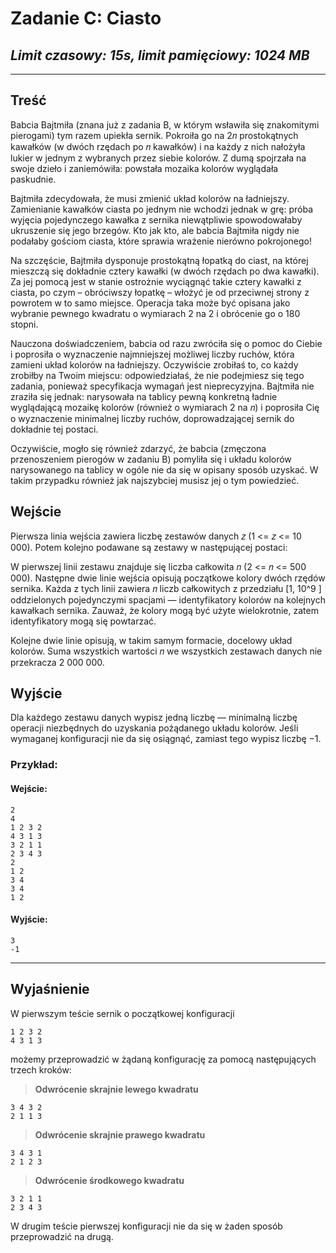 # **Zadanie C**: Ciasto

## *Limit czasowy: 15s, limit pamięciowy: 1024 MB*

___

## **Treść**

Babcia Bajtmiła (znana już z zadania B, w którym wsławiła się znakomitymi pierogami)
tym razem upiekła sernik. Pokroiła go na 2𝑛 prostokątnych kawałków (w dwóch rzędach po 𝑛
kawałków) i na każdy z nich nałożyła lukier w jednym z wybranych przez siebie kolorów. Z dumą
spojrzała na swoje dzieło i zaniemówiła: powstała mozaika kolorów wyglądała paskudnie.

Bajtmiła zdecydowała, że musi zmienić układ kolorów na ładniejszy. Zamienianie kawałków
ciasta po jednym nie wchodzi jednak w grę: próba wyjęcia pojedynczego kawałka z sernika
niewątpliwie spowodowałaby ukruszenie się jego brzegów. Kto jak kto, ale babcia Bajtmiła nigdy
nie podałaby gościom ciasta, które sprawia wrażenie nierówno pokrojonego!

Na szczęście, Bajtmiła dysponuje prostokątną łopatką do ciast, na której mieszczą się
dokładnie cztery kawałki (w dwóch rzędach po dwa kawałki). Za jej pomocą jest w stanie ostrożnie
wyciągnąć takie cztery kawałki z ciasta, po czym – obróciwszy łopatkę – włożyć je od przeciwnej
strony z powrotem w to samo miejsce. Operacja taka może być opisana jako wybranie pewnego
kwadratu o wymiarach 2 na 2 i obrócenie go o 180 stopni.

Nauczona doświadczeniem, babcia od razu zwróciła się o pomoc do Ciebie i poprosiła o
wyznaczenie najmniejszej możliwej liczby ruchów, która zamieni układ kolorów na ładniejszy.
Oczywiście zrobiłaś to, co każdy zrobiłby na Twoim miejscu: odpowiedziałaś, że nie podejmiesz
się tego zadania, ponieważ specyfikacja wymagań jest nieprecyzyjna. Bajtmiła nie zraziła się
jednak: narysowała na tablicy pewną konkretną ładnie wyglądającą mozaikę kolorów (również o
wymiarach 2 na 𝑛) i poprosiła Cię o wyznaczenie minimalnej liczby ruchów, doprowadzającej
sernik do dokładnie tej postaci.

Oczywiście, mogło się również zdarzyć, że babcia (zmęczona przenoszeniem pierogów w
zadaniu B) pomyliła się i układu kolorów narysowanego na tablicy w ogóle nie da się w opisany
sposób uzyskać. W takim przypadku również jak najszybciej musisz jej o tym powiedzieć.

## **Wejście**

Pierwsza linia wejścia zawiera liczbę zestawów danych 𝑧 (1 <= 𝑧 <= 10 000). Potem kolejno
podawane są zestawy w następującej postaci:

W pierwszej linii zestawu znajduje się liczba całkowita 𝑛 (2 <= 𝑛 <= 500 000). Następne
dwie linie wejścia opisują początkowe kolory dwóch rzędów sernika. Każda z tych linii zawiera
𝑛 liczb całkowitych z przedziału [1, 10^9
] oddzielonych pojedynczymi spacjami — identyfikatory
kolorów na kolejnych kawałkach sernika. Zauważ, że kolory mogą być użyte wielokrotnie, zatem
identyfikatory mogą się powtarzać.

Kolejne dwie linie opisują, w takim samym formacie, docelowy układ kolorów.
Suma wszystkich wartości 𝑛 we wszystkich zestawach danych nie przekracza 2 000 000.

## **Wyjście**

Dla każdego zestawu danych wypisz jedną liczbę — minimalną liczbę operacji niezbędnych do
uzyskania pożądanego układu kolorów. Jeśli wymaganej konfiguracji nie da się osiągnąć, zamiast
tego wypisz liczbę −1.

### **Przykład:**

#### **Wejście**:

    2
    4
    1 2 3 2
    4 3 1 3
    3 2 1 1
    2 3 4 3
    2
    1 2
    3 4
    3 4
    1 2

#### **Wyjście**:

    3
    -1

___

## **Wyjaśnienie**

W pierwszym teście sernik o początkowej konfiguracji
    
    1 2 3 2
    4 3 1 3

możemy przeprowadzić w żądaną konfigurację za pomocą następujących trzech kroków:

>**Odwrócenie skrajnie lewego kwadratu**

    3 4 3 2
    2 1 1 3

>**Odwrócenie skrajnie prawego kwadratu**

    3 4 3 1
    2 1 2 3

>**Odwrócenie środkowego kwadratu**

    3 2 1 1
    2 3 4 3

W drugim teście pierwszej konfiguracji nie da się w żaden sposób przeprowadzić na drugą.
